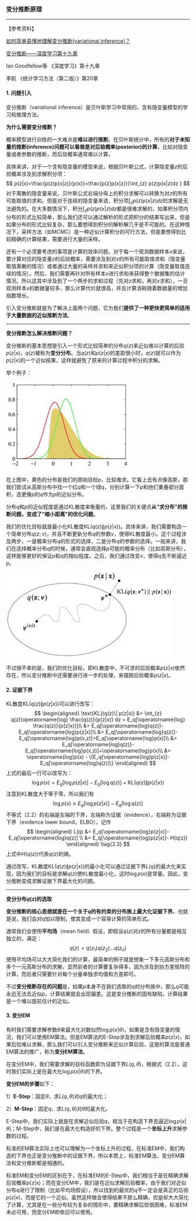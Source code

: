 ### 变分推断原理

***

【参考资料】

[如何简单易懂地理解变分推断(variational inference)？](https://www.zhihu.com/question/41765860)

[变分推断——深度学习第十九章](https://zhuanlan.zhihu.com/p/49401976)

Ian Goodfellow等	《深度学习》第十九章

李航	《统计学习方法（第二版）》第20章



#### 1. 问题引入

变分推断（variational inference）是贝叶斯学习中常用的、含有隐变量模型的学习和推理方法。

**为什么需要变分推断？**

概率模型进行训练的一大难点是**难以进行推断**。在贝叶斯统计中，所有的**对于未知量的推断(inference)问题可以看做是对后验概率(posterior)的计算**，比如对隐变量或者参数的推断，而后验概率通常难以计算。

具体来讲，对于一个含有隐变量的模型来说，根据贝叶斯公式，计算隐变量$z$的后验概率涉及到求解积分项：
$$
p(z|x)=\frac{p(z)p(x|z)}{p(x)}=\frac{p(z)p(x|z)}{\int_{z} p(z)p(x|z)dz }
$$
对于离散的隐变量来说，贝叶斯公式右端分母上的积分求解可以转换为对$z$的所有可能取值的求和。但是对于连续的隐变量来说，积分项$\int_{z} p(z) p(x | z) d z$的求解是无法避免的。在大多数情况下，积分$\int_{z} p(z) p(x | z) d z$都是很难求解的，如果积分项内分布的形式比较简单，那么我们还可以通过解析的形式把积分的结果写出来，但是如果分布的形式比较复杂，那么要想得到积分的解析解几乎是不可能的。在这种情况下，采样方法（如MCMC）是一种近似计算积分的可行方法，但是要想得到比较精确的计算结果，需要进行大量的采样。

还有一个必须要考虑的事项是计算的效率问题。对于每一个观测数据样本$x$来说，要计算对应的隐变量$z$的后验概率，需要涉及到对$z$的所有可能取值求和（隐变量取值离散的情况）或者通过大量的采样并求和来近似积分项的计算（隐变量取值连续的情况）。然后，我们需要再针对所有样本$x$进行求和来获得整个数据集的估计情况。所以这其中涉及到了一个两步的求和过程（先对$z$求和，再对$x$求和），一旦观测样本$x$的数据量较多，那么计算代价就很高，并且计算消耗随着数据量的增加指数增长。

引入变分推断就是为了解决上面两个问题，它为我们**提供了一种更快更简单的适用于大量数据的近似推断方法**。

------

**变分推断怎么解决推断问题？**

变分推断的基本思想是引入一个形式比较简单的分布$q(z)$来近似难以计算的后验$p(z|x)$，$q(z)$被称为**变分分布**。当$q(z)$和$p(z|x)$的差距很小时，$q(z)$就可以作为$p(z|x)$的一个近似结果，这样就避免了原来的计算过程中积分的求解。

举个例子：

<img src="assets/1558682896692.png" style="zoom: 75%">

在上图中，黄色的分布是我们的原始目标$p$，比较难求。它看上去有点像高斯，那我们尝试从高斯分布中找一个红$q$和一个绿$q$，分别计算一下$p$和他们重叠部分面积，选更像$p$的$q$作为$p$的近似分布。

分布$q$和$p$的近似程度是通过KL散度来衡量的，这里我们的关键点**从“求分布”的推断问题，变成了“缩小距离”的优化问题**。

我们的优化目标就是最小化KL散度$\text{KL}(q(z)\| p(z|x))$。具体来讲，我们需要构造一个简单分布$q(z;v)$，并且不断更新分布$q$的参数$v$，使得KL散度最小。这个过程涉及两步，一是概率分布$q$的形式的选择，二是分布$q$的参数的选择。一般来讲，我们在选择概率分布$q$的时候，通常会直观选择$p$可能的概率分布（比如高斯分布），这样能够更好的保证$p$和$q$的相似程度。之后，我们通过改变$v$，使得$q$去不断逼近$p$。

<img src="assets/1558683655334.png" style="zoom: 70%">

不过很不幸的是，我们的优化目标，即KL散度中，不可求的后验概率$p(z|x)$依然存在，所以变分推断中还需要进行进一步的处理，来摆脱后验概率$p(z|x)$。



#### 2. 证据下界

KL散度$\text{KL}(q(z)\| p(z|x))$可以进行改写：
$$
\begin{aligned}
\text{KL}(q(z)\| p(z|x))  &= \int_{z} q(z)\operatorname{log} \frac{q(z)}{p(z|x)} dz = E_q[\operatorname{log} \frac{q(z)}{p(z|x)}]\\
&= E_q[\operatorname{log}q(z)]-E_q[\operatorname{log}p(z|x)]\\
&= E_q[\operatorname{log}q(z)]-E_q[\operatorname{log}p(x,z)]+E_q[\operatorname{log}p(x)]\\
&=  E_q[\operatorname{log}q(z)]-E_q[\operatorname{log}p(x,z)]+\operatorname{log}p(x)\\
&= \operatorname{log}p(x) - \{E_q[\operatorname{log}p(z|x)]- E_q[\operatorname{log}q(z)]\}
\end{aligned}
$$
上式的最后一行可以改写为：
$$
\operatorname{log}p(x) = E_q[\operatorname{log}p(z|x)]- E_q[\operatorname{log}q(z)] + \text{KL}(q(z)\| p(z|x)) \tag{2.1}
$$
注意到KL散度大于等于零，所以我们有
$$
\operatorname{log}p(x) \geq E_q[\operatorname{log}p(z|x)]- E_q[\operatorname{log}q(z)] \tag{2.2}
$$
不等式（2.2）的右端是左端的下界，左端称为证据（evidence），右端称为证据下界（evidence lower bound，ELBO），记作
$$
\begin{aligned}
L(q) &= E_q[\operatorname{log}p(z|x)]- E_q[\operatorname{log}q(z)] \\
&= E_q[\operatorname{log}p(z|x)]- H(q(z))
\end{aligned} \tag{2.3}
$$
上式中$H(q(z))$代表$q(z)$的熵。

通过改写，KL散度$\text{KL}(q(z)\| p(z|x))$的最小化可以通过证据下界$L(q)$的最大化来实现，因为我们的目标是求解$q(z)$使KL散度最小化，这时$\operatorname{log}p(x)$是常量。因此，变分推断变成求解证据下界最大化的问题。

***

**变分分布$q(z)$的选取**

**变分推断的核心思想就是在一个关于$q$的有约束的分布族上最大化证据下界**。也就是说，我们会对$q$加以限制，使其变成一个容易计算的简单形式。

通常我们会使用**平均场**（mean field）假设，即假设$q(z)$对$z$的所有分量都是相互独立的，满足：
$$
q(z)=q(z_1)q(z_2)\ldots q(z_n)
$$
使用平均场可以大大简化我们的计算，最简单的例子就是想象一下多元高斯分布和多个一元高斯分布的求解，显然前者的计算要复杂得多，因为涉及到协方差矩阵的计算，而后者只需要针对每个分量单独求均值和方差即可。

不过**变分推断存在的问题**是，如果$p$本身不在我们选取的$q$的分布族中，那么$q$可能永远无法去近似$p$，计算结果就会出现偏差。这是变分推断的固有缺陷，计算结果是一个难以提前估计的近似。



#### 3. 变分EM

有时我们需要求解参数$\theta$来最大化对数似然$\operatorname{log}p(x|\theta)$，如果是含有隐变量的情况，我们可以使用EM算法。但是EM算法的E-Step涉及到求解后验概率$p(z|x)$，如果后验难以求解，那么我们可以引入变分推断来近似计算后验，这是的算法是普通EM算法的推广，称为**变分EM算法**。

在变分EM中，我们需要求解的目标函数即为证据下界$L(q,\theta)$，根据式（2.2），这时我们实际上是在最大化$\operatorname{log}p(x|\theta)$的下界。

**变分EM的步骤**如下：

1）**E-Step**：固定$\theta$，求$L(q,\theta)$对$q$的最大化；

2）**M-Step**：固定$q$，求$L(q,\theta)$对$\theta$的最大化。

E-Step中，我们实际上就是在求解近似后验$q$，相当于在构造下界去逼近$\operatorname{log}p(x|\theta)$；M-Step中，我们是在最大化构造好的下界。整个过程是一个**坐标上升**求解参数的过程。

标准的EM算法实际上也可以理解为一个坐标上升的过程，在标准EM中，我们构造的下界也正是变分推断中的证据下界，所以本质上，标准EM算法、变分EM算法和变分推断都是相通的。

标准EM和变分EM的区别在于，在标准EM的E-Step中，我们相当于是在精确求解后验概率$p(z|x)$；而在变分EM中，我们是在近似求解后验概率，由于我们对近似分布$q$进行了限制（比如平均场假设），所以找到的最优的$q$不一定会是真正的后验$p(z|x)$，而是它的一个近似。虽然这样做会使得结果不那么精确，但是却大大简化了计算，尤其是在一些分布较为复杂的情形中，要精确求解后验很困难，标准EM未必可用，而变分EM却依旧可以使用。